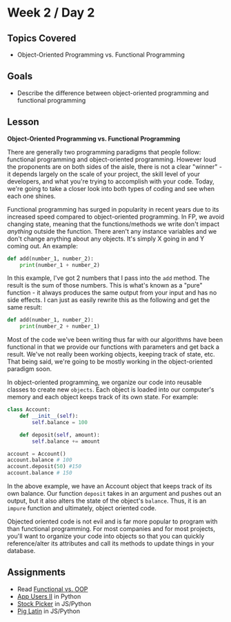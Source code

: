 # Week 2 / Day 2

## Topics Covered
- Object-Oriented Programming vs. Functional Programming

## Goals
- Describe the difference between object-oriented programming and functional programming

## Lesson

**Object-Oriented Programming vs. Functional Programming**

There are generally two programming paradigms that people follow: functional programming and object-oriented programming. However loud the proponents are on both sides of the aisle, there is not a clear "winner" - it depends largely on the scale of your project, the skill level of your developers, and what you're trying to accomplish with your code. Today, we're going to take a closer look into both types of coding and see when each one shines.

Functional programming has surged in popularity in recent years due to its increased speed compared to object-oriented programming. In FP, we avoid changing state, meaning that the functions/methods we write don't impact _anything_ outside the function. There aren't any instance variables and we don't change anything about any objects. It's simply X going in and Y coming out. An example:

```python
def add(number_1, number_2):
    print(number_1 + number_2)
```

In this example, I've got 2 numbers that I pass into the `add` method. The result is the sum of those numbers. This is what's known as a "pure" function - it always produces the same output from your input and has no side effects. I can just as easily rewrite this as the following and get the same result:

```python
def add(number_1, number_2):
    print(number_2 + number_1)
```

Most of the code we've been writing thus far with our algorithms have been functional in that we provide our functions with parameters and get back a result. We've not really been working objects, keeping track of state, etc. That being said, we're going to be mostly working in the object-oriented paradigm soon.

In object-oriented programming, we organize our code into reusable classes to create new `objects`. Each object is loaded into our computer's memory and each  object keeps track of its own state. For example:

```python
class Account:
    def __init__(self):
        self.balance = 100

    def deposit(self, amount):
        self.balance += amount

account = Account()
account.balance # 100
account.deposit(50) #150
account.balance # 150
```

In the above example, we have an Account object that keeps track of its own balance. Our function `deposit` takes in an argument and pushes out an output, but it also alters the state of the object's `balance`. Thus, it is an `impure` function and ultimately, object oriented code.

Objected oriented code is not evil and is far more popular to program with than functional programming. For most companies and for most projects, you'll want to organize your code into objects so that you can quickly reference/alter its attributes and call its methods to update things in your database.

## Assignments
- Read [Functional vs. OOP](https://www.codenewbie.org/blogs/object-oriented-programming-vs-functional-programming)
- [App Users II](https://github.com/codeplatoon/oop-app-users-ii) in Python
- [Stock Picker](https://github.com/codeplatoon/algo-stock-picker) in JS/Python
- [Pig Latin](https://github.com/codeplatoon/algo-pig-latin) in JS/Python


